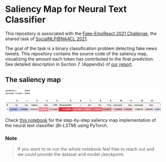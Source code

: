 # Saliency Map for Neural Text Classifier
This repository is associated with the [Fake-EmoReact 2021 Challenge](https://sites.google.com/site/socialnlp2021/), the shared task of [SocialNLP@NAACL 2021](https://sites.google.com/site/socialnlp2021/).

The goal of the task is a binary classification problem detecting fake news tweets.
This repository contains the source code of the saliency map, visualizing the amount each token has contributed to the final prediction. See detailed description in *Section 7.* (Appendix) of [our report](https://drive.google.com/file/d/190NyQawdGIZ-scS1iLtuGBYZxeybCfXF/view?usp=share_link).

## The saliency map
![image](https://github.com/william0206/saliency-map/blob/main/saliency_map_img.png)

Check [this notebook](https://nbviewer.org/github/william0206/saliency-map/blob/main/saliency_map.ipynb) for the step-by-step saliency map implementation of the neural text classifier (*Bi-LSTM*) using PyTorch.

### Note
> If you want to re-run the whole notebook feel free to reach out and we could provide the dataset and model ckeckpoint.
